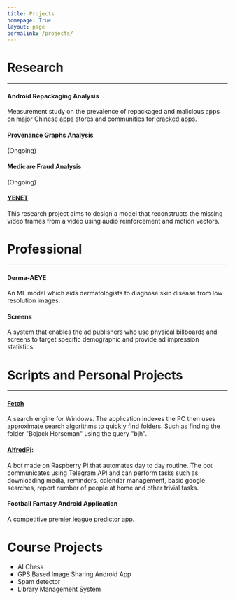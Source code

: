 ```yaml
---
title: Projects
homepage: True
layout: page
permalink: /projects/
---
```


# Research
<hr>

#### Android Repackaging Analysis
Measurement study on the prevalence of repackaged and malicious apps on major Chinese apps stores and communities for cracked apps. 
<br/>

#### Provenance Graphs Analysis
(Ongoing)
<br/>

#### Medicare Fraud Analysis 
(Ongoing)
<br/>

#### [YENET](https://github.com/hussamh10/yenet)
This research project aims to design a model that reconstructs the missing video frames from a video using audio reinforcement and motion vectors.
<br/>

# Professional
<hr>

#### Derma-AEYE
An ML model which aids dermatologists to diagnose skin disease from low resolution images.
<br/>

#### Screens
A system that enables the ad publishers who use physical billboards and screens to target specific demographic and provide ad impression statistics.
<br/>

# Scripts and Personal Projects
<hr>

#### [Fetch](https://github.com/hussamh10/fetch)
A search engine for Windows. The application indexes the PC then uses approximate search algorithms to quickly find folders. Such as finding the folder "Bojack Horseman" using the query "bjh". 
<br/>

#### [AlfredPi](https://github.com/hussamh10/alfredpi):
A bot made on Raspberry Pi that automates day to day routine. The bot communicates using Telegram API and can perform tasks such as downloading media, reminders, calendar management, basic google searches, report number of people at home and other trivial tasks.
<br/>

#### Football Fantasy Android Application
A competitive premier league predictor app.
<br/>

# Course Projects
- AI Chess
- GPS Based Image Sharing Android App
- Spam detector
- Library Management System
